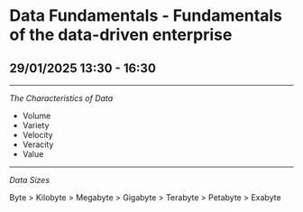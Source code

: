 # Data Fundamentals - Fundamentals of the data-driven enterprise
## 29/01/2025 13:30 - 16:30
-------------------------------------------
_The Characteristics of Data_

+ Volume
+ Variety
+ Velocity
+ Veracity
+ Value

-------------------------------------------
_Data Sizes_

Byte > Kilobyte > Megabyte > Gigabyte > Terabyte > Petabyte > Exabyte
